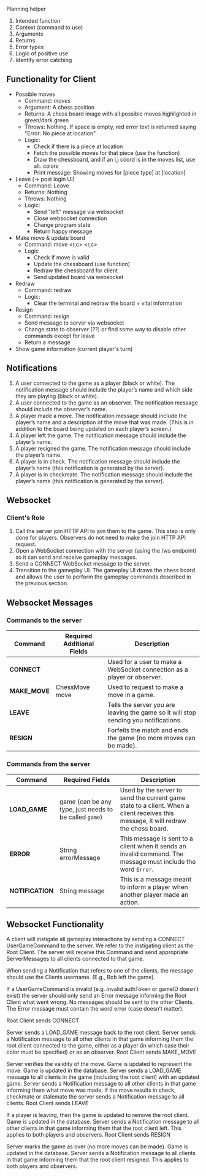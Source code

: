 Planning helper
1. Intended function
2. Context (command to use)
3. Arguments
4. Returns
5. Error types
6. Logic of positive use
7. Identify error catching

## Functionality for Client
* Possible moves
  * Command: _moves_
  * Argument: A chess position
  * Returns: A chess board image with all possible moves highlighted in green/dark green
  * Throws: Nothing. If space is empty, red error text is returned saying "Error: No piece at location"
  * Logic:
    * Check if there is a piece at location
    * Fetch the possible moves for that piece (use the function)
    * Draw the chessboard, and if an i,j coord is in the moves list, use alt. colors
    * Print message: Showing moves for [piece type] at [location]
* Leave (-> post login UI)
  * Command: Leave
  * Returns: Nothing
  * Throws: Nothing
  * Logic:
    * Send "left" message via websocket
    * Close websocket connection
    * Change program state
    * Return happy message
* Make move & update board
  * Command: move <r,c> <r,c>
  * Logic
    * Check if move is valid
    * Update the chessboard (use function)
    * Redraw the chessboard for client
    * Send updated board via websocket
* Redraw
  * Command: redraw
  * Logic:
    * Clear the terminal and redraw the board + vital information
* Resign
  * Command: resign
  * Send message to server via websocket
  * Change state to observer (??) or find some way to disable other commands except for leave
  * Return a message
* Show game information (current player's turn)


## Notifications
1. A user connected to the game as a player (black or white). The notification message should include the player’s name and which side they are playing (black or white).
2. A user connected to the game as an observer. The notification message should include the observer’s name.
3. A player made a move. The notification message should include the player’s name and a description of the move that was made. (This is in addition to the board being updated on each player’s screen.)
4. A player left the game. The notification message should include the player’s name.
5. A player resigned the game. The notification message should include the player’s name.
6. A player is in check. The notification message should include the player’s name (this notification is generated by the server). 
7. A player is in checkmate. The notification message should include the player’s name (this notification is generated by the server).

## Websocket

### Client's Role
1. Call the server join HTTP API to join them to the game. This step is only done for players. Observers do not need to make the join HTTP API request.
2. Open a WebSocket connection with the server (using the /ws endpoint) so it can send and receive gameplay messages. 
3. Send a CONNECT WebSocket message to the server. 
4. Transition to the gameplay UI. The gameplay UI draws the chess board and allows the user to perform the gameplay commands described in the previous section.

## Websocket Messages
### Commands to the server

| Command       | Required Additional Fields | Description                                                                          |
| ------------- | -------------------------- | ------------------------------------------------------------------------------------ |
| **CONNECT**   |                            | Used for a user to make a WebSocket connection as a player or observer.              |
| **MAKE_MOVE** | ChessMove move             | Used to request to make a move in a game.                                            |
| **LEAVE**     |                            | Tells the server you are leaving the game so it will stop sending you notifications. |
| **RESIGN**    |                            | Forfeits the match and ends the game (no more moves can be made).                    |

### Commands from the server
| Command          | Required Fields                                        | Description                                                                                                                         |
| ---------------- | ------------------------------------------------------ | ----------------------------------------------------------------------------------------------------------------------------------- |
| **LOAD_GAME**    | game (can be any type, just needs to be called `game`) | Used by the server to send the current game state to a client. When a client receives this message, it will redraw the chess board. |
| **ERROR**        | String errorMessage                                    | This message is sent to a client when it sends an invalid command. The message must include the word `Error`.                       |
| **NOTIFICATION** | String message                                         | This is a message meant to inform a player when another player made an action.                                                      |

## Websocket Functionality
A client will instigate all gameplay interactions by sending a CONNECT UserGameCommand to the server. We refer to the instigating client as the Root Client. The server will receive this Command and send appropriate ServerMessages to all clients connected to that game.

When sending a Notification that refers to one of the clients, the message should use the Clients username. (E.g., Bob left the game).

If a UserGameCommand is invalid (e.g. invalid authToken or gameID doesn’t exist) the server should only send an Error message informing the Root Client what went wrong. No messages should be sent to the other Clients. The Error message must contain the word error (case doesn’t matter).

Root Client sends CONNECT

Server sends a LOAD_GAME message back to the root client.
Server sends a Notification message to all other clients in that game informing them the root client connected to the game, either as a player (in which case their color must be specified) or as an observer.
Root Client sends MAKE_MOVE

Server verifies the validity of the move.
Game is updated to represent the move. Game is updated in the database.
Server sends a LOAD_GAME message to all clients in the game (including the root client) with an updated game.
Server sends a Notification message to all other clients in that game informing them what move was made.
If the move results in check, checkmate or stalemate the server sends a Notification message to all clients.
Root Client sends LEAVE

If a player is leaving, then the game is updated to remove the root client. Game is updated in the database.
Server sends a Notification message to all other clients in that game informing them that the root client left. This applies to both players and observers.
Root Client sends RESIGN

Server marks the game as over (no more moves can be made). Game is updated in the database.
Server sends a Notification message to all clients in that game informing them that the root client resigned. This applies to both players and observers.

